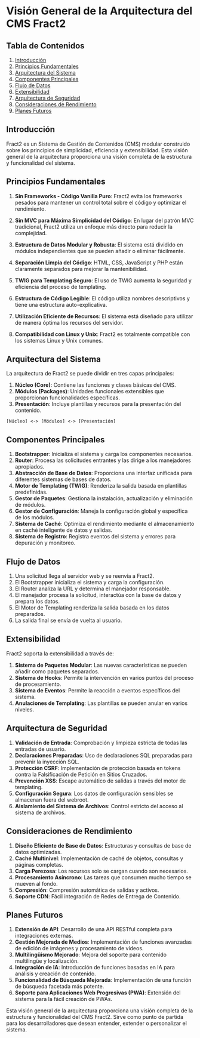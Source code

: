 # Visión General de la Arquitectura del CMS Fract2

## Tabla de Contenidos
1. [Introducción](#introducción)
2. [Principios Fundamentales](#principios-fundamentales)
3. [Arquitectura del Sistema](#arquitectura-del-sistema)
4. [Componentes Principales](#componentes-principales)
5. [Flujo de Datos](#flujo-de-datos)
6. [Extensibilidad](#extensibilidad)
7. [Arquitectura de Seguridad](#arquitectura-de-seguridad)
8. [Consideraciones de Rendimiento](#consideraciones-de-rendimiento)
9. [Planes Futuros](#planes-futuros)

## Introducción

Fract2 es un Sistema de Gestión de Contenidos (CMS) modular construido sobre los principios de simplicidad, eficiencia y extensibilidad. Esta visión general de la arquitectura proporciona una visión completa de la estructura y funcionalidad del sistema.

## Principios Fundamentales

1. **Sin Frameworks - Código Vanilla Puro**: Fract2 evita los frameworks pesados para mantener un control total sobre el código y optimizar el rendimiento.

2. **Sin MVC para Máxima Simplicidad del Código**: En lugar del patrón MVC tradicional, Fract2 utiliza un enfoque más directo para reducir la complejidad.

3. **Estructura de Datos Modular y Robusta**: El sistema está dividido en módulos independientes que se pueden añadir o eliminar fácilmente.

4. **Separación Limpia del Código**: HTML, CSS, JavaScript y PHP están claramente separados para mejorar la mantenibilidad.

5. **TWIG para Templating Seguro**: El uso de TWIG aumenta la seguridad y eficiencia del proceso de templating.

6. **Estructura de Código Legible**: El código utiliza nombres descriptivos y tiene una estructura auto-explicativa.

7. **Utilización Eficiente de Recursos**: El sistema está diseñado para utilizar de manera óptima los recursos del servidor.

8. **Compatibilidad con Linux y Unix**: Fract2 es totalmente compatible con los sistemas Linux y Unix comunes.

## Arquitectura del Sistema

La arquitectura de Fract2 se puede dividir en tres capas principales:

1. **Núcleo (Core)**: Contiene las funciones y clases básicas del CMS.
2. **Módulos (Packages)**: Unidades funcionales extensibles que proporcionan funcionalidades específicas.
3. **Presentación**: Incluye plantillas y recursos para la presentación del contenido.

```
[Núcleo] <-> [Módulos] <-> [Presentación]
```

## Componentes Principales

1. **Bootstrapper**: Inicializa el sistema y carga los componentes necesarios.
2. **Router**: Procesa las solicitudes entrantes y las dirige a los manejadores apropiados.
3. **Abstracción de Base de Datos**: Proporciona una interfaz unificada para diferentes sistemas de bases de datos.
4. **Motor de Templating (TWIG)**: Renderiza la salida basada en plantillas predefinidas.
5. **Gestor de Paquetes**: Gestiona la instalación, actualización y eliminación de módulos.
6. **Gestor de Configuración**: Maneja la configuración global y específica de los módulos.
7. **Sistema de Caché**: Optimiza el rendimiento mediante el almacenamiento en caché inteligente de datos y salidas.
8. **Sistema de Registro**: Registra eventos del sistema y errores para depuración y monitoreo.

## Flujo de Datos

1. Una solicitud llega al servidor web y se reenvía a Fract2.
2. El Bootstrapper inicializa el sistema y carga la configuración.
3. El Router analiza la URL y determina el manejador responsable.
4. El manejador procesa la solicitud, interactúa con la base de datos y prepara los datos.
5. El Motor de Templating renderiza la salida basada en los datos preparados.
6. La salida final se envía de vuelta al usuario.

## Extensibilidad

Fract2 soporta la extensibilidad a través de:

1. **Sistema de Paquetes Modular**: Las nuevas características se pueden añadir como paquetes separados.
2. **Sistema de Hooks**: Permite la intervención en varios puntos del proceso de procesamiento.
3. **Sistema de Eventos**: Permite la reacción a eventos específicos del sistema.
4. **Anulaciones de Templating**: Las plantillas se pueden anular en varios niveles.

## Arquitectura de Seguridad

1. **Validación de Entrada**: Comprobación y limpieza estricta de todas las entradas de usuario.
2. **Declaraciones Preparadas**: Uso de declaraciones SQL preparadas para prevenir la inyección SQL.
3. **Protección CSRF**: Implementación de protección basada en tokens contra la Falsificación de Petición en Sitios Cruzados.
4. **Prevención XSS**: Escape automático de salidas a través del motor de templating.
5. **Configuración Segura**: Los datos de configuración sensibles se almacenan fuera del webroot.
6. **Aislamiento del Sistema de Archivos**: Control estricto del acceso al sistema de archivos.

## Consideraciones de Rendimiento

1. **Diseño Eficiente de Base de Datos**: Estructuras y consultas de base de datos optimizadas.
2. **Caché Multinivel**: Implementación de caché de objetos, consultas y páginas completas.
3. **Carga Perezosa**: Los recursos solo se cargan cuando son necesarios.
4. **Procesamiento Asíncrono**: Las tareas que consumen mucho tiempo se mueven al fondo.
5. **Compresión**: Compresión automática de salidas y activos.
6. **Soporte CDN**: Fácil integración de Redes de Entrega de Contenido.

## Planes Futuros

1. **Extensión de API**: Desarrollo de una API RESTful completa para integraciones externas.
2. **Gestión Mejorada de Medios**: Implementación de funciones avanzadas de edición de imágenes y procesamiento de vídeos.
3. **Multilingüismo Mejorado**: Mejora del soporte para contenido multilingüe y localización.
4. **Integración de IA**: Introducción de funciones basadas en IA para análisis y creación de contenido.
5. **Funcionalidad de Búsqueda Mejorada**: Implementación de una función de búsqueda facetada más potente.
6. **Soporte para Aplicaciones Web Progresivas (PWA)**: Extensión del sistema para la fácil creación de PWAs.

Esta visión general de la arquitectura proporciona una visión completa de la estructura y funcionalidad del CMS Fract2. Sirve como punto de partida para los desarrolladores que desean entender, extender o personalizar el sistema.